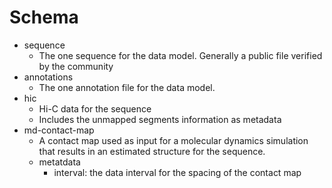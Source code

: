 # Schema

- sequence
    - The one sequence for the data model. Generally a public file verified by the community
- annotations
    - The one annotation file for the data model.
- hic
    - Hi-C data for the sequence
    - Includes the unmapped segments information as metadata
- md-contact-map
    - A contact map used as input for a molecular dynamics simulation that results in an estimated structure for the sequence.
    - metatdata
        - interval: the data interval for the spacing of the contact map

